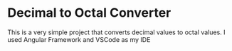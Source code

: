 # Decimal to Octal Converter
 This is a very simple project that converts decimal values to octal values. I used Angular Framework and VSCode as my IDE
